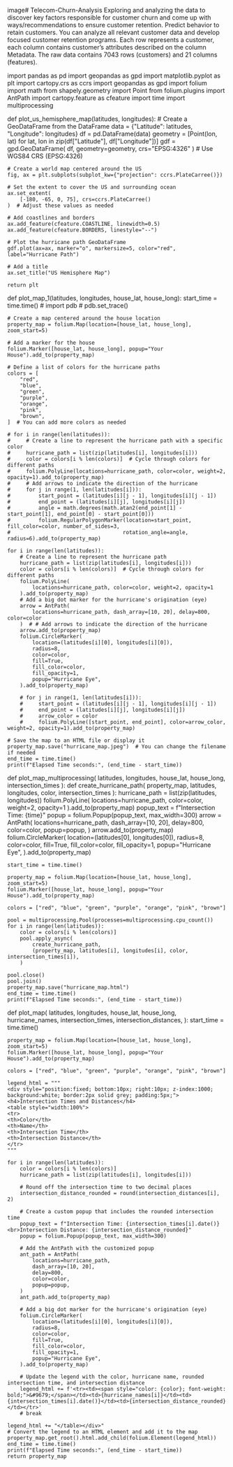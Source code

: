 image# Telecom-Churn-Analysis Exploring and analyzing the data to discover key factors responsible for customer churn and come up with ways/recommendations to ensure customer retention. Predict behavior to retain customers. You can analyze all relevant customer data and develop focused customer retention programs. Each row represents a customer, each column contains customer’s attributes described on the column Metadata. The raw data contains 7043 rows (customers) and 21 columns (features). 


















import pandas as pd
import geopandas as gpd
import matplotlib.pyplot as plt
import cartopy.crs as ccrs
import geopandas as gpd
import folium
import math
from shapely.geometry import Point
from folium.plugins import AntPath
import cartopy.feature as cfeature
import time
import multiprocessing


def plot_us_hemisphere_map(latitudes, longitudes):
    # Create a GeoDataFrame from the DataFrame
    data = {"Latitude": latitudes, "Longitude": longitudes}
    df = pd.DataFrame(data)
    geometry = [Point(lon, lat) for lat, lon in zip(df["Latitude"], df["Longitude"])]
    gdf = gpd.GeoDataFrame(
        df, geometry=geometry, crs="EPSG:4326"
    )  # Use WGS84 CRS (EPSG:4326)

    # Create a world map centered around the US
    fig, ax = plt.subplots(subplot_kw={"projection": ccrs.PlateCarree()})

    # Set the extent to cover the US and surrounding ocean
    ax.set_extent(
        [-180, -65, 0, 75], crs=ccrs.PlateCarree()
    )  # Adjust these values as needed

    # Add coastlines and borders
    ax.add_feature(cfeature.COASTLINE, linewidth=0.5)
    ax.add_feature(cfeature.BORDERS, linestyle="--")

    # Plot the hurricane path GeoDataFrame
    gdf.plot(ax=ax, marker="o", markersize=5, color="red", label="Hurricane Path")

    # Add a title
    ax.set_title("US Hemisphere Map")

    return plt


def plot_map_1(latitudes, longitudes, house_lat, house_long):
    start_time = time.time()
    # import pdb
    # pdb.set_trace()

    # Create a map centered around the house location
    property_map = folium.Map(location=[house_lat, house_long], zoom_start=5)

    # Add a marker for the house
    folium.Marker([house_lat, house_long], popup="Your House").add_to(property_map)

    # Define a list of colors for the hurricane paths
    colors = [
        "red",
        "blue",
        "green",
        "purple",
        "orange",
        "pink",
        "brown",
    ]  # You can add more colors as needed

    # for i in range(len(latitudes)):
    #     # Create a line to represent the hurricane path with a specific color
    #     hurricane_path = list(zip(latitudes[i], longitudes[i]))
    #     color = colors[i % len(colors)]  # Cycle through colors for different paths
    #     folium.PolyLine(locations=hurricane_path, color=color, weight=2, opacity=1).add_to(property_map)
    #     # Add arrows to indicate the direction of the hurricane
    #     for j in range(1, len(latitudes[i])):
    #         start_point = (latitudes[i][j - 1], longitudes[i][j - 1])
    #         end_point = (latitudes[i][j], longitudes[i][j])
    #         angle = math.degrees(math.atan2(end_point[1] - start_point[1], end_point[0] - start_point[0]))
    #         folium.RegularPolygonMarker(location=start_point, fill_color=color, number_of_sides=3,
    #                                    rotation_angle=angle, radius=6).add_to(property_map)

    for i in range(len(latitudes)):
        # Create a line to represent the hurricane path
        hurricane_path = list(zip(latitudes[i], longitudes[i]))
        color = colors[i % len(colors)]  # Cycle through colors for different paths
        folium.PolyLine(
            locations=hurricane_path, color=color, weight=2, opacity=1
        ).add_to(property_map)
        # Add a big dot marker for the hurricane's origination (eye)
        arrow = AntPath(
            locations=hurricane_path, dash_array=[10, 20], delay=800, color=color
        )  # # Add arrows to indicate the direction of the hurricane
        arrow.add_to(property_map)
        folium.CircleMarker(
            location=(latitudes[i][0], longitudes[i][0]),
            radius=8,
            color=color,
            fill=True,
            fill_color=color,
            fill_opacity=1,
            popup="Hurricane Eye",
        ).add_to(property_map)

        # for j in range(1, len(latitudes[i])):
        #     start_point = (latitudes[i][j - 1], longitudes[i][j - 1])
        #     end_point = (latitudes[i][j], longitudes[i][j])
        #     arrow_color = color
        #     folium.PolyLine([start_point, end_point], color=arrow_color, weight=2, opacity=1).add_to(property_map)

    # Save the map to an HTML file or display it
    property_map.save("hurricane_map.jpeg")  # You can change the filename if needed
    end_time = time.time()
    print(f"Elapsed Time seconds:", (end_time - start_time))


def plot_map_multiprocessing(
    latitudes, longitudes, house_lat, house_long, intersection_times
):
    def create_hurricane_path(
        property_map, latitudes, longitudes, color, intersection_times
    ):
        hurricane_path = list(zip(latitudes, longitudes))
        folium.PolyLine(
            locations=hurricane_path, color=color, weight=2, opacity=1
        ).add_to(property_map)
        popup_text = f"Intersection Time: {time}"
        popup = folium.Popup(popup_text, max_width=300)
        arrow = AntPath(
            locations=hurricane_path,
            dash_array=[10, 20],
            delay=800,
            color=color,
            popup=popup,
        )
        arrow.add_to(property_map)
        folium.CircleMarker(
            location=(latitudes[0], longitudes[0]),
            radius=8,
            color=color,
            fill=True,
            fill_color=color,
            fill_opacity=1,
            popup="Hurricane Eye",
        ).add_to(property_map)

    start_time = time.time()

    property_map = folium.Map(location=[house_lat, house_long], zoom_start=5)
    folium.Marker([house_lat, house_long], popup="Your House").add_to(property_map)

    colors = ["red", "blue", "green", "purple", "orange", "pink", "brown"]

    pool = multiprocessing.Pool(processes=multiprocessing.cpu_count())
    for i in range(len(latitudes)):
        color = colors[i % len(colors)]
        pool.apply_async(
            create_hurricane_path,
            (property_map, latitudes[i], longitudes[i], color, intersection_times[i]),
        )

    pool.close()
    pool.join()
    property_map.save("hurricane_map.html")
    end_time = time.time()
    print(f"Elapsed Time seconds:", (end_time - start_time))


def plot_map(
    latitudes,
    longitudes,
    house_lat,
    house_long,
    hurricane_names,
    intersection_times,
    intersection_distances,
):
    start_time = time.time()

    property_map = folium.Map(location=[house_lat, house_long], zoom_start=5)
    folium.Marker([house_lat, house_long], popup="Your House").add_to(property_map)

    colors = ["red", "blue", "green", "purple", "orange", "pink", "brown"]

    legend_html = """
    <div style="position:fixed; bottom:10px; right:10px; z-index:1000; background:white; border:2px solid grey; padding:5px;">
    <h4>Intersection Times and Distances</h4>
    <table style="width:100%">
    <tr>
    <th>Color</th>
    <th>Name</th>
    <th>Intersection Time</th>
    <th>Intersection Distance</th>
    </tr>
    """

    for i in range(len(latitudes)):
        color = colors[i % len(colors)]
        hurricane_path = list(zip(latitudes[i], longitudes[i]))

        # Round off the intersection time to two decimal places
        intersection_distance_rounded = round(intersection_distances[i], 2)

        # Create a custom popup that includes the rounded intersection time
        popup_text = f"Intersection Time: {intersection_times[i].date()}<br>Intersection Distance: {intersection_distance_rounded}"
        popup = folium.Popup(popup_text, max_width=300)

        # Add the AntPath with the customized popup
        ant_path = AntPath(
            locations=hurricane_path,
            dash_array=[10, 20],
            delay=800,
            color=color,
            popup=popup,
        )
        ant_path.add_to(property_map)

        # Add a big dot marker for the hurricane's origination (eye)
        folium.CircleMarker(
            location=(latitudes[i][0], longitudes[i][0]),
            radius=8,
            color=color,
            fill=True,
            fill_color=color,
            fill_opacity=1,
            popup="Hurricane Eye",
        ).add_to(property_map)

        # Update the legend with the color, hurricane name, rounded intersection time, and intersection distance
        legend_html += f'<tr><td><span style="color: {color}; font-weight: bold;">&#9679;</span></td><td>{hurricane_names[i]}</td><td>{intersection_times[i].date()}</td><td>{intersection_distance_rounded}</td></tr>'
        # break

    legend_html += "</table></div>"
    # Convert the legend to an HTML element and add it to the map
    property_map.get_root().html.add_child(folium.Element(legend_html))
    end_time = time.time()
    print(f"Elapsed Time seconds:", (end_time - start_time))
    return property_map
